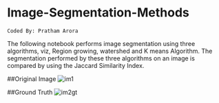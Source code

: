 # Image-Segmentation-Methods
```
Coded By: Pratham Arora
```
The following notebook performs image segmentation using three algorithms, viz, Region growing, watershed and K means Algorithm.
The segmentation performed by these three algorithms on an image is compared by using the Jaccard Similarity Index.

##Original Image
![im1](https://user-images.githubusercontent.com/45618170/122662137-44940c80-d1ae-11eb-8398-8705e3b0126c.jpg)

##Ground Truth
![im2gt](https://user-images.githubusercontent.com/45618170/122662139-452ca300-d1ae-11eb-8ee1-f0228a6c8416.png)
